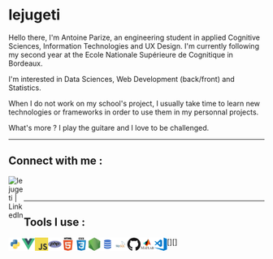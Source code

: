 # lejugeti
 
 Hello there, I'm Antoine Parize, an engineering student in applied Cognitive Sciences, Information Technologies and UX Design. I'm currently following my second year at the Ecole Nationale Supérieure de Cognitique in Bordeaux.

 I'm interested in Data Sciences, Web Development (back/front) and Statistics.

 When I do not work on my school's project, I usually take time to learn new technologies or frameworks in order to use them in my personnal projects.

 What's more ? I play the guitare and I love to be challenged.

---

 ## Connect with me :

[<img align="left" alt="lejugeti | LinkedIn" width="30px" src="https://cdn.jsdelivr.net/npm/simple-icons@v3/icons/linkedin.svg" />][linkedin]

</br>
</br>

---

## Tools I use :

[<img align="left" alt="Python" width="26px" src="https://raw.githubusercontent.com/github/explore/78df643247d429f6cc873026c0622819ad797942/topics/python/python.png"/>][]
[<img align="left" alt="Vuejs" width="26px" src="https://raw.githubusercontent.com/github/explore/78df643247d429f6cc873026c0622819ad797942/topics/vue/vue.png"/>][linkedin]
[<img align="left" alt="JavaScript" width="26px" src="https://raw.githubusercontent.com/github/explore/80688e429a7d4ef2fca1e82350fe8e3517d3494d/topics/javascript/javascript.png"/>][linkedin]
[<img align="left" alt="Python" width="26px" src="https://raw.githubusercontent.com/github/explore/78df643247d429f6cc873026c0622819ad797942/topics/php/php.png"/>][linkedin]
[<img align="left" alt="HTML5" width="26px" src="https://raw.githubusercontent.com/github/explore/80688e429a7d4ef2fca1e82350fe8e3517d3494d/topics/html/html.png"/>][linkedin]
[<img align="left" alt="CSS3" width="26px" src="https://raw.githubusercontent.com/github/explore/80688e429a7d4ef2fca1e82350fe8e3517d3494d/topics/css/css.png"/>][linkedin]
[<img align="left" alt="Node.js" width="26px" src="https://raw.githubusercontent.com/github/explore/80688e429a7d4ef2fca1e82350fe8e3517d3494d/topics/nodejs/nodejs.png"/>][linkedin]
[<img align="left" alt="SQL" width="26px" src="https://raw.githubusercontent.com/github/explore/80688e429a7d4ef2fca1e82350fe8e3517d3494d/topics/sql/sql.png"/>][linkedin]
[<img align="left" alt="MySQL" width="26px" src="https://raw.githubusercontent.com/github/explore/80688e429a7d4ef2fca1e82350fe8e3517d3494d/topics/mysql/mysql.png"/>][linkedin]
[<img align="left" alt="GitHub" width="26px" src="https://raw.githubusercontent.com/github/explore/78df643247d429f6cc873026c0622819ad797942/topics/github/github.png"/>][linkedin]
[<img align="left" alt="Matlab" width="26px" src="https://raw.githubusercontent.com/github/explore/78df643247d429f6cc873026c0622819ad797942/topics/matlab/matlab.png"/>][linkedin]
[<img align="left" alt="Visual Studio Code" width="26px" src="https://raw.githubusercontent.com/github/explore/80688e429a7d4ef2fca1e82350fe8e3517d3494d/topics/visual-studio-code/visual-studio-code.png"/>][linkedin]

</br>
</br>

[linkedin]: https://www.linkedin.com/in/antoine-parize-813580184/